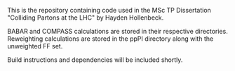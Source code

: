 This is the repository containing code used in the MSc TP Dissertation "Colliding Partons at the LHC" by Hayden Hollenbeck.

BABAR and COMPASS calculations are stored in their respective directories.
Reweighting calculations are stored in the ppPI directory along with the unweighted FF set.

Build instructions and dependencies will be included shortly.
